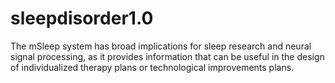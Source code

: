 # sleepdisorder1.0
The mSleep system has broad implications for sleep research and neural signal processing, as it provides information that can be useful in the design of individualized therapy plans or technological improvements plans. 
